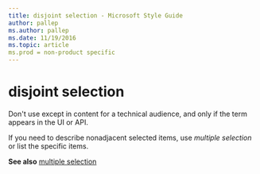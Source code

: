 ```yaml
---
title: disjoint selection - Microsoft Style Guide
author: pallep
ms.author: pallep
ms.date: 11/19/2016
ms.topic: article
ms.prod = non-product specific
---
```


# disjoint selection

Don't use except in content for a technical audience, and only if the term appears in the UI or API. 

If you need to describe nonadjacent selected items, use *multiple selection* or list the specific items.

**See also** [multiple selection](/style-guide/a-z-word-list-term-collections/m/multiple-selection)
